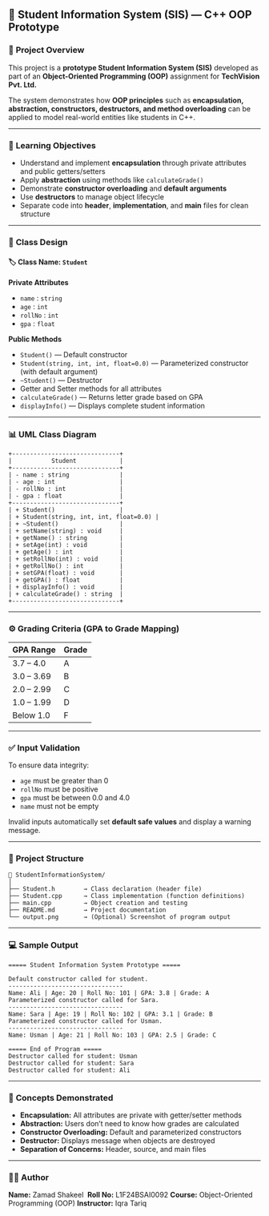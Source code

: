 ## 🏩 Student Information System (SIS) — C++ OOP Prototype

### 👋 **Project Overview**

This project is a **prototype Student Information System (SIS)** developed as part of an **Object-Oriented Programming (OOP)** assignment for **TechVision Pvt. Ltd.**

The system demonstrates how **OOP principles** such as **encapsulation, abstraction, constructors, destructors, and method overloading** can be applied to model real-world entities like students in C++.

---

### 🎯 **Learning Objectives**

* Understand and implement **encapsulation** through private attributes and public getters/setters
* Apply **abstraction** using methods like `calculateGrade()`
* Demonstrate **constructor overloading** and **default arguments**
* Use **destructors** to manage object lifecycle
* Separate code into **header**, **implementation**, and **main** files for clean structure

---

### 🧩 **Class Design**

#### 🏷️ Class Name: `Student`

**Private Attributes**

* `name` : `string`
* `age` : `int`
* `rollNo` : `int`
* `gpa` : `float`

**Public Methods**

* `Student()` — Default constructor
* `Student(string, int, int, float=0.0)` — Parameterized constructor (with default argument)
* `~Student()` — Destructor
* Getter and Setter methods for all attributes
* `calculateGrade()` — Returns letter grade based on GPA
* `displayInfo()` — Displays complete student information

---

### 📊 **UML Class Diagram**

```
+------------------------------+
|           Student            |
+------------------------------+
| - name : string              |
| - age : int                  |
| - rollNo : int               |
| - gpa : float                |
+------------------------------+
| + Student()                  |
| + Student(string, int, int, float=0.0) |
| + ~Student()                 |
| + setName(string) : void     |
| + getName() : string         |
| + setAge(int) : void         |
| + getAge() : int             |
| + setRollNo(int) : void      |
| + getRollNo() : int          |
| + setGPA(float) : void       |
| + getGPA() : float           |
| + displayInfo() : void       |
| + calculateGrade() : string  |
+------------------------------+
```

---

### ⚙️ **Grading Criteria (GPA to Grade Mapping)**

| GPA Range  | Grade |
| ---------- | ----- |
| 3.7 – 4.0  | A     |
| 3.0 – 3.69 | B     |
| 2.0 – 2.99 | C     |
| 1.0 – 1.99 | D     |
| Below 1.0  | F     |

---

### ✅ **Input Validation**

To ensure data integrity:

* `age` must be greater than 0
* `rollNo` must be positive
* `gpa` must be between 0.0 and 4.0
* `name` must not be empty

Invalid inputs automatically set **default safe values** and display a warning message.

---

### 📂 **Project Structure**

```
📁 StudentInformationSystem/
│
├── Student.h        → Class declaration (header file)
├── Student.cpp      → Class implementation (function definitions)
├── main.cpp         → Object creation and testing
├── README.md        → Project documentation
└── output.png       → (Optional) Screenshot of program output
```

---

### 💻 **Sample Output**

```
===== Student Information System Prototype =====

Default constructor called for student.
--------------------------------
Name: Ali | Age: 20 | Roll No: 101 | GPA: 3.8 | Grade: A
Parameterized constructor called for Sara.
--------------------------------
Name: Sara | Age: 19 | Roll No: 102 | GPA: 3.1 | Grade: B
Parameterized constructor called for Usman.
--------------------------------
Name: Usman | Age: 21 | Roll No: 103 | GPA: 2.5 | Grade: C

===== End of Program =====
Destructor called for student: Usman
Destructor called for student: Sara
Destructor called for student: Ali
```

---

### 🧠 **Concepts Demonstrated**

* **Encapsulation:** All attributes are private with getter/setter methods
* **Abstraction:** Users don’t need to know how grades are calculated
* **Constructor Overloading:** Default and parameterized constructors
* **Destructor:** Displays message when objects are destroyed
* **Separation of Concerns:** Header, source, and main files

---

### 👨‍💻 **Author**

**Name:** Zamad Shakeel 
**Roll No:** L1F24BSAI0092
**Course:** Object-Oriented Programming (OOP)
**Instructor:** Iqra Tariq
